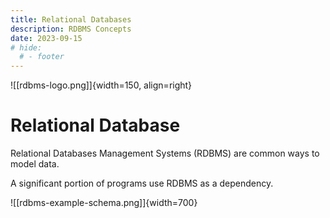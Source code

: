 ```yaml
---
title: Relational Databases
description: RDBMS Concepts
date: 2023-09-15
# hide:
  # - footer
---
```


<!--------------------------------------------------------------->

![[rdbms-logo.png]]{width=150, align=right}
# Relational Database
Relational Databases Management Systems (RDBMS) are common ways to model data.

A significant portion of programs use RDBMS as a dependency.

![[rdbms-example-schema.png]]{width=700}

<!-- {How Does It Fit Into The Process?} -->

<!---- ![[Screenshot]]{width=700} -->

<!-- --------------------------------------------------------- -->

<!-- ???+ tip "Good to Know"
    Topics that help in understanding:

    | Topic                                             | Why    |
    | ------------------------------------------------- | ------ |
    | [[algebra-1-intro|Algebra 1]]                     |        | -->

<!-- --------------------------------------------------------- -->

<!-- ## Articles
Posts all about Relational Databases -->

<!-- ???+ note "Readme"
    Articles recommended to start with:

    | Article                                           | Notes  |
    | ------------------------------------------------- | ------ |
    | [[relational-databases-intro|Introduction]]              |        | -->

<!-- ???+ abstract "General"
    Specific articles:

    | Article                                           | Notes  |
    | ------------------------------------------------- | ------ |
    | [[relational-databases-glossary|Terms & Definitions]]    |        | -->

<!-- ???+ success "Procedures"
    Logical procedures that are template to implementations.

    | Procedure                                         | Notes  |
    | ---------------------------                       | ------ |
    | [[relational-databases-reboot|Reboot Services]]          |        | -->

<!-- --------------------------------------------------------- -->

<!-- ## Knowledge Base
Human answers & escalations for relational-databases: -->

<!-- ???+ question "Questions"

    | Question                    | Answer                       |
    | --------------------------- | ---------------------------- |
    |                             | [[Answer#Section]]           | -->

<!-- ???+ failure "Fixable Errors & Issues"

    | Error / Issue               | Fix                          |
    | --------------------------- | ------------------           |
    |                             | [[Answer#Section]]           | -->

<!-- ??? bug "Unresolved Errors & Issues"

    | Error / Issue               | Article / Bug Track          |
    | --------------------------- | ---------------------------- |
    |                             | [[Answer#Section]]           | -->

<!-- ??? info "General References"
    Places to look for more information on relational-databases

    | Info & Link          | Notes                               |
    | -------------------- | ----------------------------------- |
    | [Textbook][Src01]    |                                     | -->

<!-- [Src01]:   https://www.example.org -->

<!-- ??? quote "Contacts"
    People or locations relevant to relational-databases

    | Who & What                  | Why                          |
    | --------------------------- | ---------------------------- |
    |                             |                              | -->

<!-- --------------------------------------------------------- -->

<!-- ## Surrounding Info
Essential context related to relational-databases: -->

<!-- ???+ info "Change Log"
    Technical and business changes:

    | Change                      | Link                         |
    | --------------------------- | ---------------------------- |
    |                             | [[Answer#Section]]           | -->

<!-- ???+ warning "Context & Postmortems"
    Background information & learnt lessons:

    | Question / Event            | Brief                        |
    | --------------------------- | ---------------------------- |
    |                             | [[Answer#Section]]           | -->

<!-- --------------------------------------------------------- -->

<!-- ## Opinions
{Opinions on subject.} -->

<!-- --------------------------------------------------------- -->

<!-- ???+ example "Implementations"

    | Topic                       | Why                          |
    | --------------------------- | ---------------------------- |
    | [[Implementations-1|Text]]  |                              | -->

<!-- ???+ example "Related Topics"

    | Topic                       | Why                          |
    | --------------------------- | ---------------------------- |
    | [[PARENT]]                  | Logical Concept              | -->

<!--------------------------------------------------------------->

<!-- TO-DO List -->

<!--------------------------------------------------------------->

<style>
    .md-footer__link--prev {
        display: none
    }
    /* .md-footer__link--next {
        display: none
    } */
</style>
